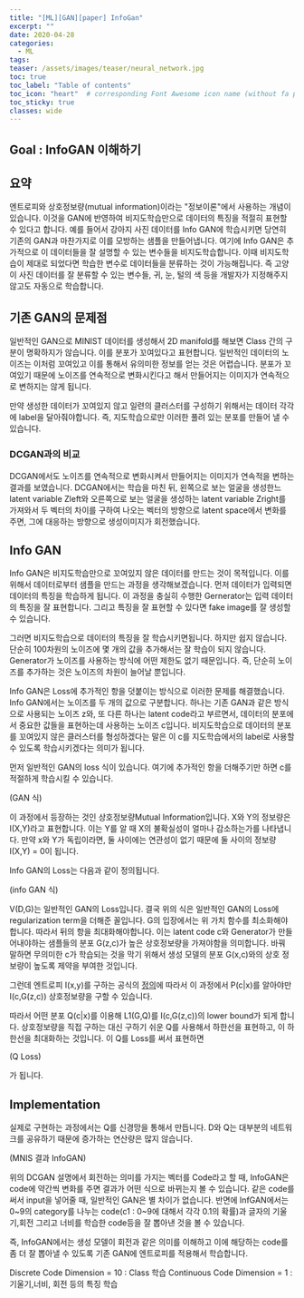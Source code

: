 ```yaml
---
title: "[ML][GAN][paper] InfoGan"
excerpt: ""
date: 2020-04-28
categories:
  - ML
tags:
teaser: /assets/images/teaser/neural_network.jpg
toc: true
toc_label: "Table of contents"
toc_icon: "heart"  # corresponding Font Awesome icon name (without fa prefix)
toc_sticky: true
classes: wide
---
```


Goal : InfoGAN 이해하기
---


## 요약 

엔트로피와 상호정보량(mutual information)이라는 "정보이론"에서 사용하는 개념이 있습니다. 이것을 GAN에 반영하여 비지도학습만으로 데이터의 특징을 적절히 표현할 수 있다고 합니다. 예를 들어서 강아지 사진 데이터를 Info GAN에 학습시키면 당연히 기존의 GAN과 마찬가지로 이를 모방하는 샘플을 만들어냅니다. 여기에 Info GAN은 추가적으로 이 데이터들을 잘 설명할 수 있는 변수들을 비지도학습합니다. 이때 비지도학습이 제대로 되었다면 학습한 변수로 데이터들을 분류하는 것이 가능해집니다. 즉 고양이 사진 데이터를 잘 분류할 수 있는 변수들, 귀, 눈, 털의 색 등을 개발자가 지정해주지 않고도 자동으로 학습합니다.  

## 기존 GAN의 문제점

일반적인 GAN으로 MINIST 데이터를 생성해서 2D manifold를 해보면 Class 간의 구분이 명확하지가 않습니다. 이를 분포가 꼬여있다고 표현합니다. 일반적인 데이터의 노이즈는 이처럼 꼬여있고 이를 통해서 유의미한 정보를 얻는 것은 어렵습니다. 분포가 꼬여있기 때문에 노이즈를 연속적으로 변화시킨다고 해서 만들어지는 이미지가 연속적으로 변하지는 않게 됩니다.  

만약 생성한 데이터가 꼬여있지 않고 일련의 클러스터를 구성하기 위해서는 데이터 각각에 label을 달아줘야합니다. 즉, 지도학습으로만 이러한 풀려 있는 분포를 만들어 낼 수 있습니다.  

### DCGAN과의 비교

DCGAN에서도 노이즈를 연속적으로 변화시켜서 만들어지는 이미지가 연속적을 변하는 결과를 보였습니다. DCGAN에서는 학습을 마친 뒤, 왼쪽으로 보는 얼굴을 생성한느 latent variable Zleft와 오른쪽으로 보는 얼굴을 생성하는 latent variable Zright를 가져와서 두 벡터의 차이를 구하여 나오는 벡터의 방향으로 latent space에서 변화를 주면, 그에 대응하는 방향으로 생성이미지가 회전했습니다.  


## Info GAN

Info GAN은 비지도학습만으로 꼬여있지 않은 데이터를 만드는 것이 목적입니다. 이를 위해서 데이터로부터 샘플을 만드는 과정을 생각해보겠습니다. 먼저 데이터가 입력되면 데이터의 특징을 학습하게 됩니다. 이 과정을 충실히 수행한 Gernerator는 입력 데이터의 특징을 잘 표현합니다. 그리고 특징을 잘 표현할 수 있다면 fake image를 잘 생성할 수 있습니다.  

그러면 비지도학습으로 데이터의 특징을 잘 학습시키면됩니다. 하지만 쉽지 않습니다. 단순히 100차원의 노이즈에 몇 개의 값을 추가해서는 잘 학습이 되지 않습니다. Generator가 노이즈를 사용하는 방식에 어떤 제한도 없기 때문입니다. 즉, 단순히 노이즈를 추가하는 것은 노이즈의 차원이 늘어날 뿐입니다.  

Info GAN은 Loss에 추가적인 항을 덧붙이는 방식으로 이러한 문제를 해결했습니다. Info GAN에서는 노이즈를 두 개의 값으로 구분합니다. 하나는 기존 GAN과 같은 방식으로 사용되는 노이즈 z와, 또 다른 하나는 latent code라고 부르면서, 데이터의 분포에서 중요한 값들을 표현하는데 사용하는 노이즈 c입니다. 비지도학습으로 데이터의 분포를 꼬여있지 않은 클러스터를 형성하겠다는 말은 이 c를 지도학습에서의 label로 사용할 수 있도록 학습시키겠다는 의미가 됩니다.  

먼저 일반적인 GAN의 loss 식이 있습니다. 여기에 추가적인 항을 더해주기만 하면 c를 적절하게 학습시킬 수 있습니다.  

(GAN 식)

이 과정에서 등장하는 것인 상호정보량Mutual Information입니다. X와 Y의 정보량은 I(X,Y)라고 표현합니다. 이는 Y를 알 때 X의 불확실성이 얼마나 감소하는가를 나타냅니다. 만약 x와 Y가 독립이라면, 둘 사이에는 연관성이 없기 때문에 둘 사이의 정보량 I(X,Y) = 0이 됩니다.  

Info GAN의 Loss는 다음과 같이 정의됩니다.  

(info GAN 식)  

V(D,G)는 일반적인 GAN의 Loss입니다. 결국 위의 식은 일반적인 GAN의 Loss에 regularization term을 더해준 꼴입니다. G의 입장에서는 위 가치 함수를 최소화해야합니다. 따라서 뒤의 항을 최대화해야합니다. 이는 latent code c와 Generator가 만들어내야하는 샘플들의 분포 G(z,c)가 높은 상호정보량을 가져야함을 의미합니다. 바꿔 말하면 무의미한 c가 학습되는 것을 막기 위해서 생성 모델의 분포 G(x,c)와의 상호 정보량이 높도록 제약을 부여한 것입니다.  

그런데 엔트로피 I(x,y)를 구하는 공식의 [정의](https://niklasjang.github.io/ml/GAN-0/)에 따라서 이 과정에서 P(c|x)를 알아야만 I(c,G(z,c)) 상호정보량을 구할 수 있습니다. 

따라서 어떤 분포 Q(c|x)를 이용해 L1(G,Q)를 I(c,G(z,c))의 lower bound가 되게 합니다. 상호정보량을 직접 구하는 대신 구하기 쉬운 Q를 사용해서 하한선을 표현하고, 이 하한선을 최대화하는 것입니다. 이 Q를 Loss를 써서 표현하면 

(Q Loss) 

가 됩니다.  

## Implementation

실제로 구현하는 과정에서는 Q를 신경망을 통해서 만듭니다. D와 Q는 대부분의 네트워크를 공유하기 때문에 증가하는 연산량은 많지 않습니다. 

(MNIS 결과 InfoGAN)  

위의 DCGAN 설명에서 회전하는 의미를 가지는 벡터를 Code라고 할 때, InfoGAN은 code에 약간씩 변화를 주면 결과가 어떤 식으로 바뀌는지 볼 수 있습니다. 같은 code를 써서 input을 넣어줄 때, 일반적인 GAN은 별 차이가 없습니다. 반면에 InfGAN에서는 0~9의 category를 나누는 code(c1 : 0~9에 대해서 각각 0.1의 확률)과 글자의 기울기,회전 그리고 너비를 학습한 code등을 잘 뽑아낸 것을 볼 수 있습니다.  

즉, InfoGAN에서는 생성 모델이 회전과 같은 의미를 이해하고 이에 해당하는 code를 좀 더 잘 뽑아낼 수 있도록 기존 GAN에 엔트로피를 적용해서 학습합니다. 



Discrete Code Dimension = 10 : Class 학습
Continuous Code Dimension = 1 : 기울기,너비, 회전 등의 특징 학습